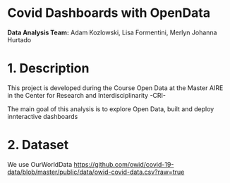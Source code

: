 # Covid Dashboards with OpenData

**Data Analysis Team:** Adam Kozlowski, Lisa Formentini, Merlyn Johanna Hurtado

# 1. Description
This project is developed during the Course Open Data at the Master AIRE in the Center for Research and Interdisciplinarity -CRI- 

The main goal of this analysis is to explore Open Data, built and deploy innteractive dashboards

# 2. Dataset 
 We use OurWorldData 
 https://github.com/owid/covid-19-data/blob/master/public/data/owid-covid-data.csv?raw=true

